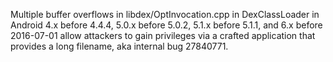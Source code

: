 Multiple buffer overflows in libdex/OptInvocation.cpp in DexClassLoader in Android 4.x before 4.4.4, 5.0.x before 5.0.2, 5.1.x before 5.1.1, and 6.x before 2016-07-01 allow attackers to gain privileges via a crafted application that provides a long filename, aka internal bug 27840771.